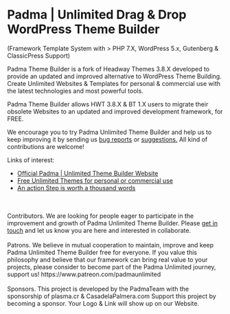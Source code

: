 # Padma | Unlimited Drag & Drop WordPress Theme Builder
 (Framework Template System with > PHP 7.X, WordPress 5.x, Gutenberg & ClassicPress Support)

Padma Theme Builder is a fork of Headway Themes 3.8.X developed to provide an updated and improved alternative to WordPress Theme Building. Create Unlimited Websites & Templates for personal & commercial use with the latest technologies and most powerful tools.

Padma Theme Builder allows HWT 3.8.X & BT 1.X users to migrate their obsolete Websites to an updated and improved development framework, for FREE.

We encourage you to try Padma Unlimited Theme Builder and help us to keep improving it by sending us <a href="https://www.padmaunlimited.com/bug-report/" rel="nofollow">bug reports</a> or <a href="https://www.padmaunlimited.com/contact-us/" rel="nofollow">suggestions.</a>
All kind of contributions are welcome!

Links of interest:
<ul>
<li><a href="https://www.padmaunlimited.com/" rel="nofollow">Official Padma | Unlimited Theme Builder Website</a></li>
<li><a href="https://www.padmaunlimited.com/blog/2018/free-unlimited-themes-for-personal-or-commercial-use/" rel="nofollow">Free Unlimited Themes for personal or commercial use</a></li>
<li><a href="https://www.padmaunlimited.com/blog/2018/an-action-step-is-worth-a-thousand-words/" rel="nofollow">An action Step is worth a thousand words</a></li>
</ul>
<br>
<br>
Contributors.
We are looking for people eager to participate in the improvement and growth of Padma Unlimited Theme Builder. Please <a href="https://www.padmaunlimited.com/contact-us/" rel="nofollow">get in touch</a> and let us know you are here and interested in collaborate.
<br>
<br>
Patrons.
We believe in mutual cooperation to maintain, improve and keep Padma Unlimited Theme Builder free for everyone.
If you value this philosophy and believe that our framework can bring real value to your projects, please consider to become part of the Padma Unlimited journey, support us!
https://www.patreon.com/padmaunlimited
<br>
<br>
Sponsors.
This project is developed by the PadmaTeam with the sponsorship of plasma.cr & CasadelaPalmera.com
Support this project by becoming a sponsor. Your Logo & Link will show up on our Website.
<br>
